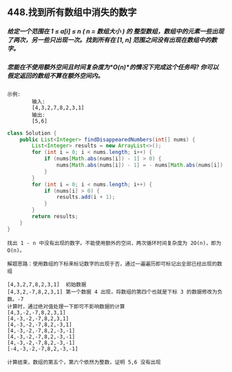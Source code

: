 ## 448.找到所有数组中消失的数字

##### 给定一个范围在 1 ≤ a[i] ≤ *n* ( *n* = 数组大小 ) 的 整型数组，数组中的元素一些出现了两次，另一些只出现一次。找到所有在 [1, *n*] 范围之间没有出现在数组中的数字。

##### 您能在不使用额外空间且时间复杂度为*O(n)*的情况下完成这个任务吗? 你可以假定返回的数组不算在额外空间内。

```
示例:
        输入:
        [4,3,2,7,8,2,3,1]
        输出:
        [5,6]
```

```java
class Solution {
    public List<Integer> findDisappearedNumbers(int[] nums) {
        List<Integer> results = new ArrayList<>();
        for (int i = 0; i < nums.length; i++) {
            if (nums[Math.abs(nums[i]) - 1] > 0) {
                nums[Math.abs(nums[i]) - 1] = - nums[Math.abs(nums[i]) - 1];
            }
        }
        for (int i = 0; i < nums.length; i++) {
            if (nums[i] > 0) {
                results.add(i + 1);
            }
        }
        return results;
    }
}
```

	找出 1 - n 中没有出现的数字。不能使用额外的空间，两次循环时间复杂度为 2O(n)，即为 O(n)。
	
	解题思路：使用数组的下标来标记数字的出现于否，通过一遍遍历即可标记出全部已经出现的数组
	
	[4,3,2,7,8,2,3,1]  初始数据
	[4,3,2,-7,8,2,3,1] 第一个数据 4 出现，将数组的第四个也就是下标 3 的数据修改为负数。-7
	计算时，通过绝对值处理一下即可不影响数据的计算 
	[4,3,-2,-7,8,2,3,1] 
	[4,-3,-2,-7,8,2,3,1]
	[4,-3,-2,-7,8,2,-3,1] 
	[4,-3,-2,-7,8,2,-3,-1] 
	[4,-3,-2,-7,8,2,-3,-1]
	[4,-3,-2,-7,8,2,-3,-1] 
	[-4,-3,-2,-7,8,2,-3,-1]
	
	计算结束，数组的第五个，第六个依然为整数，证明 5,6 没有出现
